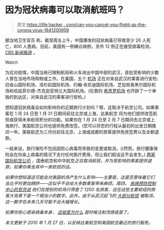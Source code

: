 # 因为冠状病毒可以取消航班吗？

> 原文:[https://life hacker . com/can-you-cancel-you-flight-as-the-corona virus-1841200959](https://lifehacker.com/can-you-cancel-your-flight-because-of-the-coronavirus-1841200959)

据当地卫生官员 称，截至周五上午，中国爆发的冠状病毒已导致至少 26 人死亡，800 人患病。目前，美国有一例确诊病例，另外 12 例正在接受病毒检测， [CBS 新闻报道](https://www.cbsnews.com/live-updates/china-coronavirus-outbreak-chinese-lock-down-cities-wuhan-bid-to-contain-virus-today-2020-01-24/) 。

Watch

为应对疫情，中国当局已限制航班和火车进出中国中部的武汉，首批受影响的少数人曾在当地市场购物或工作。在美国，五个 [机场](https://www.npr.org/sections/health-shots/2020/01/23/798919318/can-airport-screening-help-stop-the-spread-of-wuhan-coronavirus) 正在对来自武汉的乘客进行安检:旧金山国际机场、洛杉矶国际机场、约翰·肯尼迪国际机场、芝加哥奥黑尔国际机场和哈兹菲尔德-杰克逊亚特兰大国际机场。(伦敦的 [希思罗机场](https://www.theguardian.com/science/2020/jan/22/coronavirus-heathrow-to-create-separate-arrival-area) 也开辟了一个单独的到达区，对来自武汉的乘客进行安检。)

想知道冠状病毒会如何影响你的近期旅行计划吗？嗯，这取决于航空公司。如果乘客在 1 月 24 日至 1 月 31 日期间前往北京或上海，达美航空 将为他们提供改签航班或获得未来航班积分的功能。如果你在 1 月 24 日至 2 月 7 日期间去北京或上海旅行，美国航空公司也提供免费改签。(您可以将您的行程从最初的出发日期推迟一年。美联航还为三月份前往北京、上海或成都的旅客提供免改签费以及全额退款。

一般来说，旅行保险不包括因担心病毒而导致的变更或取消。()然而，旅行健康保险会在你染上病毒的情况下支付任何医疗费用，但让我们假设这不会发生。) [两家国际航空公司](https://fortune.com/2020/01/23/wuhan-coronavirus-china-airports-airlines-global/) 、国泰航空和中华航空*正在取消航班，并为受影响的乘客提供退款，如果你乘坐其中一家航班的话。*

*如果你想知道这可能会对美国机场产生什么影响——主要是，这是否意味着它们会比平时更加拥挤——这似乎不会给大多数乘客带来麻烦。周四， [疾病预防控制中心的官员说](https://www.washingtonpost.com/local/trafficandcommuting/travel-ban-halts-flights-between-wuhan-and-us-as-airports-prepare-to-screen-passengers-for-coronavirus/2020/01/23/00c1f1aa-3e22-11ea-baca-eb7ace0a3455_story.html) 他们在提到的机场只筛查了 1200 名旅客，这在这些主要枢纽的旅客大背景下是一个相当小的数字。此外，由于从武汉起飞的 [大部分航班](https://www.washingtonpost.com/local/trafficandcommuting/travel-ban-halts-flights-between-wuhan-and-us-as-airports-prepare-to-screen-passengers-for-coronavirus/2020/01/23/00c1f1aa-3e22-11ea-baca-eb7ace0a3455_story.html) 被取消，这一数字在未来几天可能不会大幅增长。*

*如果你担心感染病毒本身， [这就是为什么](https://vitals.lifehacker.com/if-youre-worried-about-coronavirus-get-your-flu-shot-1841201798) 是时候注射流感疫苗了。*

*本文更新于 2010 年 1 月 27 日，以反映达美航空和美国航空最近的旅行豁免。*
